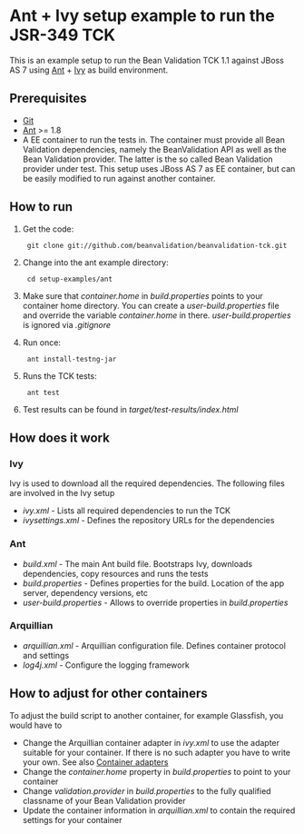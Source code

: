 # Ant + Ivy setup example to run the JSR-349 TCK

This is an example setup to run the Bean Validation TCK 1.1 against JBoss AS 7 using
[Ant](https://ant.apache.org) + [Ivy](http://ant.apache.org/ivy/) as build environment.

## Prerequisites

* [Git](http://git-scm.com/)
* [Ant](https://ant.apache.org) >= 1.8
* A EE container to run the tests in. The container must provide all Bean Validation dependencies, namely the BeanValidation API
as well as the Bean Validation provider. The latter is the so called Bean Validation provider under test.
This setup uses JBoss AS 7 as EE container, but can be easily modified to run against another container.

## How to run

1. Get the code:

        git clone git://github.com/beanvalidation/beanvalidation-tck.git
1. Change into the ant example directory:

        cd setup-examples/ant
1. Make sure that _container.home_ in _build.properties_ points to your container home directory. You can create a _user-build.properties_ file
and override the variable _container.home_ in there. _user-build.properties_ is ignored via _.gitignore_
1. Run once:

        ant install-testng-jar
1. Runs the TCK tests:

        ant test
1. Test results can be found in _target/test-results/index.html_

## How does it work

### Ivy

Ivy is used to download all the required dependencies. The following files are involved in the Ivy setup

* _ivy.xml_ - Lists all required dependencies to run the TCK
* _ivysettings.xml_ - Defines the repository URLs for the dependencies

### Ant

* _build.xml_ - The main Ant build file. Bootstraps Ivy, downloads dependencies, copy resources and runs the tests
* _build.properties_ - Defines properties for the build. Location of the app server, dependency versions, etc
* _user-build.properties_ - Allows to override properties in _build.properties_

### Arquillian

* _arquillian.xml_ - Arquillian configuration file. Defines container protocol and settings
* _log4j.xml_ - Configure the logging framework

## How to adjust for other containers

To adjust the build script to another container, for example Glassfish, you would have to

* Change the Arquillian container adapter in _ivy.xml_ to use the adapter suitable for your container. If there is no
such adapter you have to write your own. See also [Container adapters](https://docs.jboss.org/author/display/ARQ/Container+adapters)
* Change the _container.home_ property in _build.properties_ to point to your container
* Change _validation.provider_ in _build.properties_ to the fully qualified classname of your Bean Validation provider
* Update the container information in _arquillian.xml_ to contain the required settings for your container




